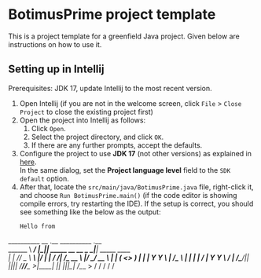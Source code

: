 # BotimusPrime project template

This is a project template for a greenfield Java project. Given below are instructions on how to use it.

## Setting up in Intellij

Prerequisites: JDK 17, update Intellij to the most recent version.

1. Open Intellij (if you are not in the welcome screen, click `File` > `Close Project` to close the existing project first)
1. Open the project into Intellij as follows:
   1. Click `Open`.
   1. Select the project directory, and click `OK`.
   1. If there are any further prompts, accept the defaults.
1. Configure the project to use **JDK 17** (not other versions) as explained in [here](https://www.jetbrains.com/help/idea/sdk.html#set-up-jdk).<br>
   In the same dialog, set the **Project language level** field to the `SDK default` option.
3. After that, locate the `src/main/java/BotimusPrime.java` file, right-click it, and choose `Run BotimusPrime.main()` (if the code editor is showing compile errors, try restarting the IDE). If the setup is correct, you should see something like the below as the output:
   ```
   Hello from
   
__________        __  .__                     __________        .__                
\______   \ _____/  |_|__| _____  __ __  _____\______   \_______|__| _____   ____  
 |    |  _//  _ \   __\  |/     \|  |  \/  ___/|     ___/\_  __ \  |/     \_/ __ \ 
 |    |   (  <_> )  | |  |  Y Y  \  |  /\___ \ |    |     |  | \/  |  Y Y  \  ___/ 
 |______  /\____/|__| |__|__|_|  /____//____  >|____|     |__|  |__|__|_|  /\___  >
        \/                     \/           \/                           \/     \/ 

   ```
